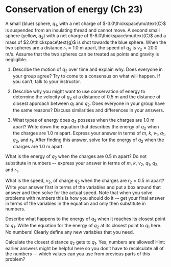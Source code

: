 # Conservation of energy (Ch 23)

A small (blue) sphere, $q_1$, with a net charge of $-3.0\thickspace\mu\text{C}$ is suspended from an insulating thread and cannot move. A second small sphere (yellow, $q_2$) with a net charge of $-8.0\thickspace\mu\text{C}$ and a mass of $2.0\thickspace\text{g}$ is shot towards the blue sphere. When the two spheres are a distance $r_1 = 1.0\text{ m}$ apart, the speed of $q_2$ is $v_2 = 20.0\text{ m/s}$. Assume that the two spheres can be treated as points and gravity is negligible.

1. Describe the motion of $q_2$ over time and explain why. Does everyone in your group agree? Try to come to a consensus on what will happen. If you can’t, talk to your instructor. 

2. Describe why you might want to use conservation of energy to determine the velocity of $q_2$ at a distance of $0.5\text{ m}$ and the distance of closest approach between $q_1$ and $q_2$. Does everyone in your group have the same reasons? Discuss similarities and differences in your answers. 

3. What types of energy does $q_2$ possess when the charges are $1.0\text{ m}$ apart? Write down the equation that describes the energy of $q_2$ when the charges are $1.0\text{ m}$ apart. Express your answer in terms of $m$, $k$, $v_1$, $q_1$, $q_2$, and $r_1$. After finding this answer, solve for the energy of $q_2$ when the charges are $1.0\text{ m}$ apart.

What is the energy of $q_2$ when the charges are $0.5\text{ m}$ apart? Do not substitute in numbers –- express your answer in terms of $m$, $k$, $v_2$, $q_1$, $q_2$, and $r_1$.

What is the speed, $v_2$, of charge $q_2$ when the charges are $r_2 = 0.5\text{ m}$ apart? Write your answer first in terms of the variables and put a box around that answer and then solve for the actual speed. Note that when you solve problems with numbers this is how you should do it -– get your final answer in terms of the variables in the equation and only then substitute in numbers. 

Describe what happens to the energy of $q_2$ when it reaches its closest point to $q_1$. Write the equation for the energy of $q_2$ at its closest point to $q_1$ here. No numbers! Clearly define any new variables that you need.

Calculate the closest distance $q_2$ gets to $q_1$. Yes, numbers are allowed! Hint: earlier answers might be helpful here so you don’t have to recalculate all of the numbers -– which values can you use from previous parts of this problem?